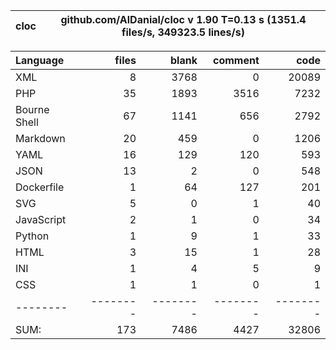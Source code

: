 
cloc|github.com/AlDanial/cloc v 1.90  T=0.13 s (1351.4 files/s, 349323.5 lines/s)
--- | ---

Language|files|blank|comment|code
:-------|-------:|-------:|-------:|-------:
XML|8|3768|0|20089
PHP|35|1893|3516|7232
Bourne Shell|67|1141|656|2792
Markdown|20|459|0|1206
YAML|16|129|120|593
JSON|13|2|0|548
Dockerfile|1|64|127|201
SVG|5|0|1|40
JavaScript|2|1|0|34
Python|1|9|1|33
HTML|3|15|1|28
INI|1|4|5|9
CSS|1|1|0|1
--------|--------|--------|--------|--------
SUM:|173|7486|4427|32806
